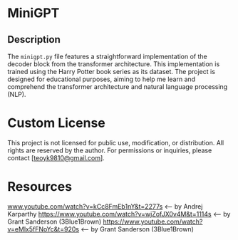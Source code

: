 # MiniGPT

## Description

The `minigpt.py` file features a straightforward implementation of the decoder block from the transformer architecture. This implementation is trained using the Harry Potter book series as its dataset. The project is designed for educational purposes, aiming to help me learn and comprehend the transformer architecture and natural language processing (NLP).

# Custom License

This project is not licensed for public use, modification, or distribution. All rights are reserved by the author.
For permissions or inquiries, please contact [teoyk9810@gmail.com].

# Resources

www.youtube.com/watch?v=kCc8FmEb1nY&t=2277s  <-- by Andrej Karparthy
https://www.youtube.com/watch?v=wjZofJX0v4M&t=1114s <-- by Grant Sanderson (3Blue1Brown)
https://www.youtube.com/watch?v=eMlx5fFNoYc&t=920s <-- by Grant Sanderson (3Blue1Brown)

